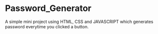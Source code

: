 # Password_Generator
A simple mini project using HTML, CSS and JAVASCRIPT which generates password everytime you clicked a button.
